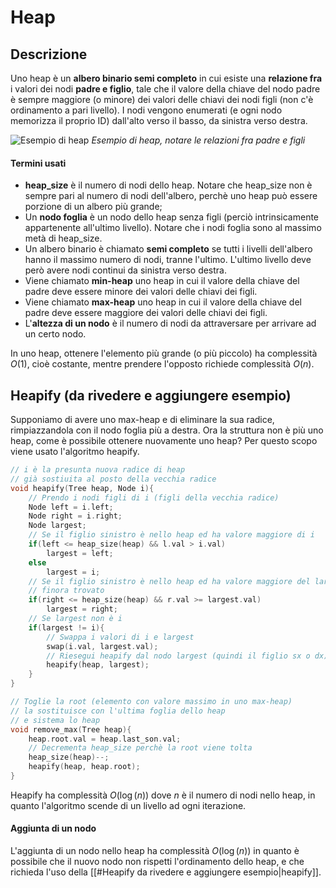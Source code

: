 # Heap
## Descrizione
Uno heap è un **albero binario semi completo** in cui esiste una **relazione fra** i valori dei nodi **padre e figlio**, tale che il valore della chiave del nodo padre è sempre maggiore (o minore) dei valori delle chiavi dei nodi figli (non c'è ordinamento a pari livello).
I nodi vengono enumerati (e ogni nodo memorizza il proprio ID) dall'alto verso il basso, da sinistra verso destra.

![Esempio di heap](https://i0.wp.com/sir.unl.edu/portal/bios/Binary-Heap-1b08b627.png)
*Esempio di heap, notare le relazioni fra padre e figli*

#### Termini usati
- **heap_size** è il numero di nodi dello heap. Notare che heap_size non è sempre pari al numero di nodi dell'albero, perchè uno heap può essere porzione di un albero più grande;
- Un **nodo foglia** è un nodo dello heap senza figli (perciò intrinsicamente appartenente all'ultimo livello). Notare che i nodi foglia sono al massimo metà di heap_size.
- Un albero binario è chiamato **semi completo** se tutti i livelli dell'albero hanno il massimo numero di nodi, tranne l'ultimo. L'ultimo livello deve però avere nodi continui da sinistra verso destra.
- Viene chiamato **min-heap** uno heap in cui il valore della chiave del padre deve essere minore dei valori delle chiavi dei figli.
- Viene chiamato **max-heap** uno heap in cui il valore della chiave del padre deve essere maggiore dei valori delle chiavi dei figli.
- L'**altezza di un nodo** è il numero di nodi da attraversare per arrivare ad un certo nodo.

In uno heap, ottenere l'elemento più grande (o più piccolo) ha complessità $O(1)$, cioè costante, mentre prendere l'opposto richiede complessità $O(n)$.

## Heapify (da rivedere e aggiungere esempio)
Supponiamo di avere uno max-heap e di eliminare la sua radice, rimpiazzandola con il nodo foglia più a destra. 
Ora la struttura non è più uno heap, come è possibile ottenere nuovamente uno heap?
Per questo scopo viene usato l'algoritmo heapify.

````c
// i è la presunta nuova radice di heap
// già sostiuita al posto della vecchia radice
void heapify(Tree heap, Node i){
	// Prendo i nodi figli di i (figli della vecchia radice)
	Node left = i.left;
	Node right = i.right;
	Node largest;
	// Se il figlio sinistro è nello heap ed ha valore maggiore di i
	if(left <= heap_size(heap) && l.val > i.val)
		largest = left;
	else
		largest = i;
	// Se il figlio sinistro è nello heap ed ha valore maggiore del largest
	// finora trovato
	if(right <= heap_size(heap) && r.val >= largest.val)
		largest = right;
	// Se largest non è i
	if(largest != i){
		// Swappa i valori di i e largest
		swap(i.val, largest.val);
		// Riesegui heapify dal nodo largest (quindi il figlio sx o dx)
		heapify(heap, largest);	
	}
}

// Toglie la root (elemento con valore massimo in uno max-heap)
// la sostituisce con l'ultima foglia dello heap
// e sistema lo heap
void remove_max(Tree heap){
	heap.root.val = heap.last_son.val;
	// Decrementa heap_size perchè la root viene tolta
	heap_size(heap)--;
	heapify(heap, heap.root);
}
````

Heapify ha complessità $O(\log(n))$ dove $n$ è il numero di nodi nello heap, in quanto l'algoritmo scende di un livello ad ogni iterazione.

#### Aggiunta di un nodo
L'aggiunta di un nodo nello heap ha complessità $O(\log(n))$ in quanto è possibile che il nuovo nodo non rispetti l'ordinamento dello heap, e che richieda l'uso della [[#Heapify da rivedere e aggiungere esempio|heapify]].